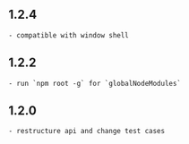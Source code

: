 ## 1.2.4
	- compatible with window shell

## 1.2.2
	- run `npm root -g` for `globalNodeModules`

## 1.2.0
	- restructure api and change test cases